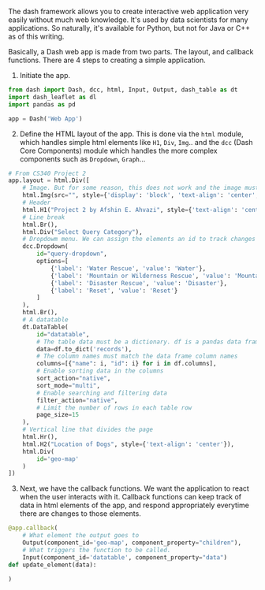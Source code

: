 The dash framework allows you to create interactive web application very easily without much web knowledge. It's used by data scientists for many applications. So naturally, it's available for Python, but not for Java or C++ as of this writing.

Basically, a Dash web app is made from two parts. The layout, and callback functions. There are 4 steps to creating a simple application.
1. Initiate the app.
```python
from dash import Dash, dcc, html, Input, Output, dash_table as dt  
import dash_leaflet as dl  
import pandas as pd

app = Dash('Web App')
```

2. Define the HTML layout of the app. This is done via the `html` module, which handles simple html elements like `H1`, `Div`, `Img`.. and the `dcc` (Dash Core Components) module which handles the more complex components such as `Dropdown`, `Graph`...
```python
# From CS340 Project 2
app.layout = html.Div([
	# Image. But for some reason, this does not work and the image must be encoded. See https://community.plotly.com/t/adding-local-image/4896/17 for work around.
    html.Img(src="", style={'display': 'block', 'text-align': 'center', 'margin': 'auto'}),
    # Header
    html.H1("Project 2 by Afshin E. Ahvazi", style={'text-align': 'center'}), 
    # Line break 
    html.Br(),
    html.Div("Select Query Category"),  
    # Dropdowm menu. We can assign the elements an id to track changes to their values using the callback functions.
    dcc.Dropdown(  
        id="query-dropdown",  
        options=[  
            {'label': 'Water Rescue', 'value': 'Water'},  
            {'label': 'Mountain or Wilderness Rescue', 'value': 'Mountain'},  
            {'label': 'Disaster Rescue', 'value': 'Disaster'},  
            {'label': 'Reset', 'value': 'Reset'}  
        ]  
    ),  
    html.Br(),  
    # A datatable
    dt.DataTable(  
        id="datatable",  
        # The table data must be a dictionary. df is a pandas data frame.
        data=df.to_dict('records'),
        # The column names must match the data frame column names
        columns=[{"name": i, "id": i} for i in df.columns],  
        # Enable sorting data in the columns
        sort_action="native",  
        sort_mode="multi",
        # Enable searching and filtering data
        filter_action="native",  
        # Limit the number of rows in each table row  
        page_size=15  
    ),  
    # Vertical line that divides the page
    html.Hr(),  
    html.H2("Location of Dogs", style={'text-align': 'center'}),  
    html.Div(  
        id='geo-map'  
    )
])
```

3. Next, we have the callback functions. We want the application to react when the user interacts with it. Callback functions can keep track of data in html elements of the app, and respond appropriately everytime there are changes to those elements.
```python
@app.callback(
	# What element the output goes to
    Output(component_id='geo-map', component_property="children"), 
    # What triggers the function to be called.
    Input(component_id='datatable', component_property="data") 
def update_element(data):
	
)
```